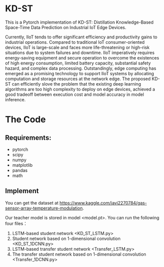 # KD-ST


This is a Pytorch implementation of KD-ST: Distillation Knowledge-Based Space-Time Data Prediction on Industrial IoT Edge Devices.

Currently, IIoT tends to offer significant efficiency and productivity gains to industrial operations. 
Compared to traditional IoT consumer-oriented devices, IIoT is large-scale and faces more life-threatening or high-risk situations due to system failures and downtime. 
IIoT imperatively requires energy-saving equipment and secure operation to overcome the existences of high energy consumption, 
limited battery capacity, substantial safety hazard, and complex data processing. 
Outstandingly, edge computing has emerged as a promising technology to support IIoT systems by allocating computation and storage resources at the network edge. 
The proposed KD-ST can efficiently slove the problem that the existing deep learning algorithms are too high complexity to deploy on edge devices, 
achieved a good tradeoff between execution cost and model accuracy in model inference.


# The Code
## Requirements:
* pytorch
* scipy
* numpy
* matplotlib
* pandas
* math

## Implement
You can get the dataset at https://www.kaggle.com/javi2270784/gas-sensor-array-temperature-modulation.

Our teacher model is stored in model <model.pt>.
You can run the following four files：
1. LSTM-based student network <KD_ST_LSTM.py>
2. Student network based on 1-dimensional convolution <KD_ST_1DCNN.py>
3. LSTM-based transfer student network <Transfer_LSTM.py>
4. The transfer student network based on 1-dimensional convolution <Transfer_1DCNN.py>
